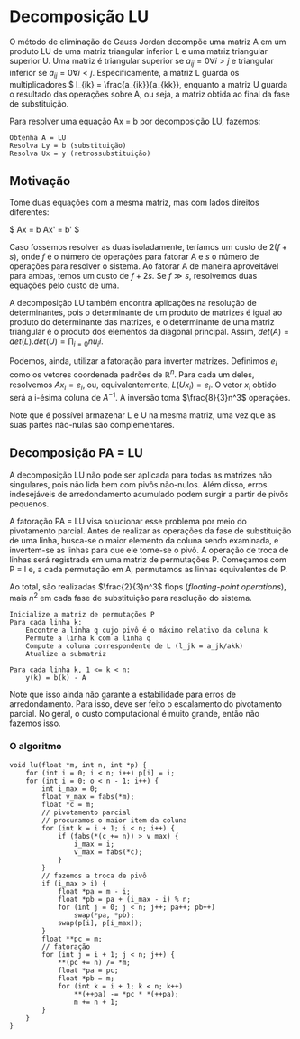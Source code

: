 # Decomposição LU

O método de eliminação de Gauss Jordan decompõe uma matriz A em um produto LU de uma
matriz triangular inferior L e uma matriz triangular superior U. Uma matriz é triangular
superior se $a_{ij} = 0 \forall i > j$ e triangular inferior se $a_{ij} = 0 \forall i < j$.
Especificamente, a matriz L guarda os multiplicadores $ l_{ik} = \frac{a_{ik}}{a_{kk}},
enquanto a matriz U guarda o resultado das operações sobre A, ou seja, a matriz obtida ao
final da fase de substituição.

Para resolver uma equação Ax = b por decomposição LU, fazemos:

```
Obtenha A = LU
Resolva Ly = b (substituição)
Resolva Ux = y (retrossubstituição)
```

## Motivação

Tome duas equações com a mesma matriz, mas com lados direitos diferentes:

$
Ax = b
Ax' = b'
$

Caso fossemos resolver as duas isoladamente, teríamos um custo de $2(f + s)$, onde
$f$ é o número de operações para fatorar A e $s$ o número de operações para resolver
o sistema. Ao fatorar A de maneira aproveitável para ambas, temos um custo de $f + 2s$.
Se $f \gg s$, resolvemos duas equações pelo custo de uma.

A decomposição LU também encontra aplicações na resolução de determinantes, pois o
determinante de um produto de matrizes é igual ao produto do determinante das matrizes,
e o determinante de uma matriz triangular é o produto dos elementos da diagonal principal. Assim, $det(A) = det(L).det(U) = \prod_{i=0}{n} u_ii$.

Podemos, ainda, utilizar a fatoração para inverter matrizes. Definimos $e_i$ como
os vetores coordenada padrões de $\mathds{R}^n$. Para cada um deles, resolvemos
$Ax_i = e_i$, ou, equivalentemente, $L(U x_i) = e_i$. O vetor $x_i$ obtido será
a i-ésima coluna de $A^{-1}$. A inversão toma $\frac{8}{3}n^3$ operações.

Note que é possível armazenar L e U na mesma matriz, uma vez que as suas partes
não-nulas são complementares.

## Decomposição PA = LU

A decomposição LU não pode ser aplicada para todas as matrizes não singulares,
pois não lida bem com pivôs não-nulos. Além disso, erros indesejáveis de
arredondamento acumulado podem surgir a partir de pivôs pequenos.

A fatoração PA = LU visa solucionar esse problema por meio do pivotamento
parcial. Antes de realizar as operações da fase de substituição de uma linha,
busca-se o maior elemento da coluna sendo examinada, e invertem-se as linhas
para que ele torne-se o pivô. A operação de troca de linhas será registrada em
uma matriz de permutações P. Começamos com P = I e, a cada permutação em A,
permutamos as linhas equivalentes de P.

Ao total, são realizadas $\frac{2}{3}n^3$ flops (_floating-point operations_),
mais $n^2$ em cada fase de substituição para resolução do sistema.

```
Inicialize a matriz de permutações P
Para cada linha k:
    Encontre a linha q cujo pivô é o máximo relativo da coluna k
    Permute a linha k com a linha q
    Compute a coluna correspondente de L (l_jk = a_jk/akk)
    Atualize a submatriz

Para cada linha k, 1 <= k < n:
    y(k) = b(k) - A
```

Note que isso ainda não garante a estabilidade para erros de arredondamento.
Para isso, deve ser feito o escalamento do pivotamento parcial. No geral,
o custo computacional é muito grande, então não fazemos isso.

### O algoritmo

```
void lu(float *m, int n, int *p) {
    for (int i = 0; i < n; i++) p[i] = i;
    for (int i = 0; o < n - 1; i++) {
        int i_max = 0;
        float v_max = fabs(*m);
        float *c = m;
        // pivotamento parcial
        // procuramos o maior item da coluna
        for (int k = i + 1; i < n; i++) {
            if (fabs(*(c += n)) > v_max) {
                i_max = i;
                v_max = fabs(*c);
            }
        }
        // fazemos a troca de pivô
        if (i_max > i) {
            float *pa = m - i;
            float *pb = pa + (i_max - i) % n;
            for (int j = 0; j < n; j++; pa++; pb++)
                swap(*pa, *pb);
            swap(p[i], p[i_max]);
        }
        float **pc = m;
        // fatoração
        for (int j = i + 1; j < n; j++) {
            **(pc += n) /= *m;
            float *pa = pc;
            float *pb = m;
            for (int k = i + 1; k < n; k++)
                **(++pa) -= *pc * *(++pa);
                m += n + 1;
        }
    }
}
```
